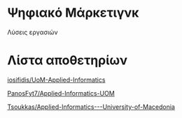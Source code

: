 # Ψηφιακό Μάρκετιγνκ

Λύσεις εργασιών

# Λίστα αποθετηρίων

[iosifidis/UoM-Applied-Informatics](https://github.com/iosifidis/UoM-Applied-Informatics/tree/main/s5/Digital%20Marketing)

[PanosFyt7/Applied-Informatics-UOM](https://github.com/PanosFyt7/Applied-Informatics-UOM/tree/main/5th_semester/Digital%20Marketing)

[Tsoukkas/Applied-Informatics---University-of-Macedonia](https://github.com/Tsoukkas/Applied-Informatics---University-of-Macedonia/tree/master/projects/Digital%20Marketing%2CMetaverse)
